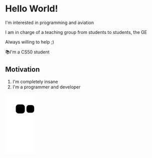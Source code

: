 # Hello World!

I'm interested in programming and aviation

I am in charge of a teaching group from students to students, the GE

Always willing to help ;)

📚I'm a CS50 student

## Motivation
1. I'm completely insane
2. I'm a programmer and developer

![Snake animation](https://github.com/LucasHT22/LucasHT22/blob/output/github-contribution-grid-snake.svg)

